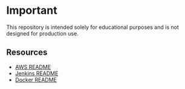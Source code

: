 # Important

This repository is intended solely for educational purposes and is not designed for production use.

## Resources

- [AWS README](https://github.com/choonsiong/devops/blob/main/aws/README.md)
- [Jenkins README](https://github.com/choonsiong/devops/blob/main/jenkins/README.md)
- [Docker README](https://github.com/choonsiong/devops/blob/main/docker/README.md)